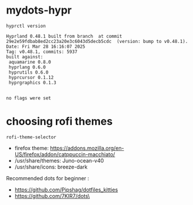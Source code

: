 # mydots-hypr

```
hyprctl version
```
```
Hyprland 0.48.1 built from branch  at commit 29e2e59fdbab8ed2cc23a20e3c6043d5decb5cdc  (version: bump to v0.48.1).
Date: Fri Mar 28 16:16:07 2025
Tag: v0.48.1, commits: 5937
built against:
 aquamarine 0.8.0
 hyprlang 0.6.0
 hyprutils 0.6.0
 hyprcursor 0.1.12
 hyprgraphics 0.1.3


no flags were set
```

# choosing rofi themes
```
rofi-theme-selector
```
* firefox theme: https://addons.mozilla.org/en-US/firefox/addon/catppuccin-macchiato/
* /usr/share/themes: Juno-ocean-v40
* /usr/share/icons:  breeze-dark

Recommended dots for beginner :
* https://github.com/Pipshag/dotfiles_kitties
* https://github.com/7KIR7/dots\


